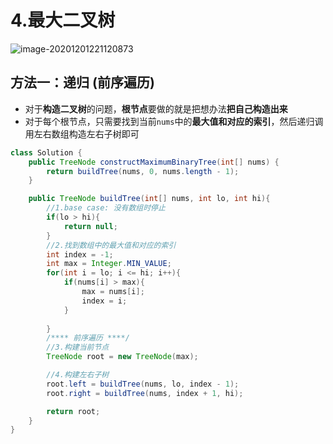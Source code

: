 # 4.最大二叉树

![image-20201201221120873](https://raw.githubusercontent.com/TWDH/Leetcode-From-Zero/pictures/img/image-20201201221120873.png)

## 方法一：递归 (前序遍历)

* 对于**构造二叉树**的问题，**根节点**要做的就是把想办法**把自己构造出来**
* 对于每个根节点，只需要找到当前`nums`中的**最大值和对应的索引**，然后递归调用左右数组构造左右子树即可

```java
class Solution {
    public TreeNode constructMaximumBinaryTree(int[] nums) {
        return buildTree(nums, 0, nums.length - 1);
    }

    public TreeNode buildTree(int[] nums, int lo, int hi){
        //1.base case: 没有数组时停止
        if(lo > hi){
            return null;
        }
        //2.找到数组中的最大值和对应的索引
        int index = -1;
        int max = Integer.MIN_VALUE;
        for(int i = lo; i <= hi; i++){
            if(nums[i] > max){
                max = nums[i];
                index = i;
            }
            
        }
        /**** 前序遍历 ****/
        //3.构建当前节点
        TreeNode root = new TreeNode(max);

        //4.构建左右子树
        root.left = buildTree(nums, lo, index - 1);
        root.right = buildTree(nums, index + 1, hi);

        return root;
    }
}
```

